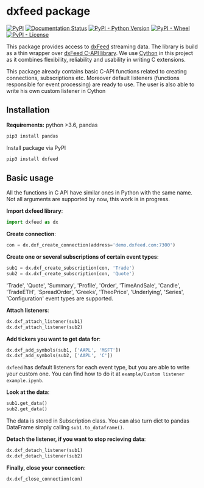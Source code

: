 # dxfeed package

[![PyPI](https://img.shields.io/pypi/v/dxfeed)](https://pypi.org/project/dxfeed/)
[![Documentation Status](https://readthedocs.org/projects/dxfeed/badge/?version=latest)](https://dxfeed.readthedocs.io/en/latest/?badge=latest)
[![PyPI - Python Version](https://img.shields.io/pypi/pyversions/dxfeed)](https://pypi.org/project/dxfeed/)
[![PyPI - Wheel](https://img.shields.io/pypi/wheel/dxfeed)](https://pypi.org/project/dxfeed/)
[![PyPI - License](https://img.shields.io/pypi/l/dxfeed)](https://github.com/dxFeed/dxfeed-python-api/blob/master/LICENSE)



This package provides access to [dxFeed](https://www.dxfeed.com/) streaming data.
The library is build as a thin wrapper over [dxFeed C-API library](https://github.com/dxFeed/dxfeed-c-api).
We use [Cython](https://cython.org/) in this project as it combines flexibility, reliability and
usability in writing C extensions.

This package already contains basic C-API functions related to creating connections, subscriptions etc.
Moreover default listeners (functions responsible for event processing) are ready to use. The user is also able to
write his own custom listener in Cython

## Installation

**Requirements:** python >3.6, pandas

```python
pip3 install pandas
```

Install package via PyPI

```python
pip3 install dxfeed
``` 

## Basic usage

All the functions in C API have similar ones in Python with the same name. Not all arguments are
supported by now, this work is in progress.

**Import dxfeed library**:

```python
import dxfeed as dx
``` 

**Create connection**:

```python
con = dx.dxf_create_connection(address='demo.dxfeed.com:7300')
```

**Create one or several subscriptions of certain event types**:
```python
sub1 = dx.dxf_create_subscription(con, 'Trade')
sub2 = dx.dxf_create_subscription(con, 'Quote')
```
'Trade', 'Quote', 'Summary', 'Profile', 'Order', 'TimeAndSale', 'Candle', 'TradeETH', 'SpreadOrder',
'Greeks', 'TheoPrice', 'Underlying', 'Series', 'Configuration' event types are supported.

**Attach listeners**:
```python
dx.dxf_attach_listener(sub1)
dx.dxf_attach_listener(sub2)
```

**Add tickers you want to get data for**:
```python
dx.dxf_add_symbols(sub1, ['AAPL', 'MSFT'])
dx.dxf_add_symbols(sub2, ['AAPL', 'C'])
```

`dxfeed` has default listeners for each event type, but you are able to write 
your custom one. You can find how to do it at `example/Custom listener example.ipynb`.

**Look at the data**:
```python
sub1.get_data()
sub2.get_data()
```
The data is stored in Subscription class. You can also turn dict to pandas DataFrame simply calling
`sub1.to_dataframe()`.

**Detach the listener, if you want to stop recieving data**:
```python
dx.dxf_detach_listener(sub1)
dx.dxf_detach_listener(sub2)
```

**Finally, close your connection**:
```python
dx.dxf_close_connection(con)
```
